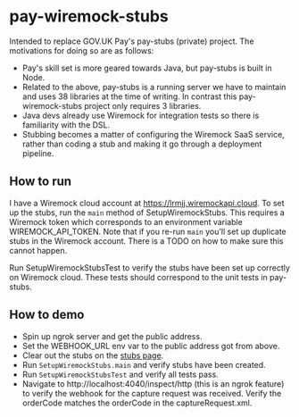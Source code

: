 # pay-wiremock-stubs

Intended to replace GOV.UK Pay's pay-stubs (private) project. The motivations for doing so are as follows:

* Pay's skill set is more geared towards Java, but pay-stubs is built in Node.
* Related to the above, pay-stubs is a running server we have to maintain and uses 38 libraries at the time
of writing. In contrast this pay-wiremock-stubs project only requires 3 libraries.
* Java devs already use Wiremock for integration tests so there is familiarity with the DSL.
* Stubbing becomes a matter of configuring the Wiremock SaaS service, rather than coding a stub and making 
it go through a deployment pipeline.

## How to run

I have a Wiremock cloud account at https://lrmjj.wiremockapi.cloud. To set up the stubs, run the `main` method
of SetupWiremockStubs. This requires a Wiremock token which corresponds to an environment variable 
WIREMOCK_API_TOKEN. Note that if you re-run `main` you'll set up duplicate stubs in the Wiremock account.
There is a TODO on how to make sure this cannot happen.

Run SetupWiremockStubsTest to verify the stubs have been set up correctly on Wiremock cloud. These tests
should correspond to the unit tests in pay-stubs.

## How to demo

* Spin up ngrok server and get the public address.
* Set the WEBHOOK_URL env var to the public address got from above.
* Clear out the stubs on the [stubs page](https://app.wiremock.cloud/mock-apis/lrmjj/stubs/c28f6ff7-d043-429a-9dee-cfe53c738d91).
* Run `SetupWiremockStubs.main` and verify stubs have been created.
* Run `SetupWiremockStubsTest` and verify all tests pass.
* Navigate to http://localhost:4040/inspect/http (this is an ngrok feature) to verify the webhook for the capture request was received.
Verify the orderCode matches the orderCode in the captureRequest.xml.